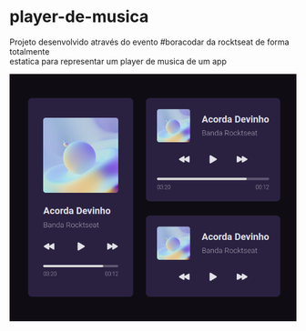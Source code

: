 # player-de-musica
Projeto desenvolvido através do evento #boracodar da rocktseat de forma totalmente <br>
estatica para representar um player de musica de um app


![alt text](https://github.com/WesleyOliveira01/player-de-musica/blob/main/img/Captura%20de%20tela%20de%202023-01-28%2018-12-34.png)

